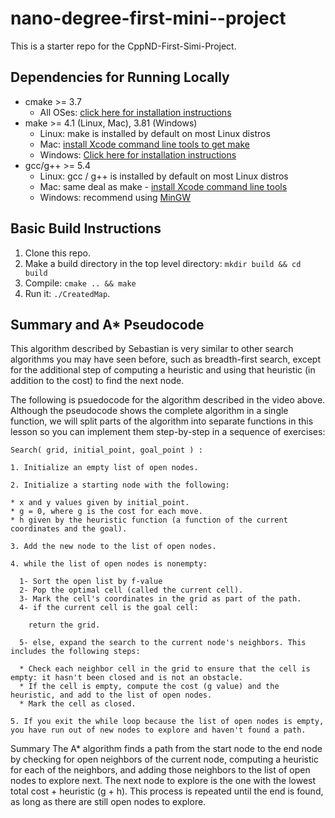 # nano-degree-first-mini--project

This is a starter repo for the CppND-First-Simi-Project.

## Dependencies for Running Locally
* cmake >= 3.7
  * All OSes: [click here for installation instructions](https://cmake.org/install/)
* make >= 4.1 (Linux, Mac), 3.81 (Windows)
  * Linux: make is installed by default on most Linux distros
  * Mac: [install Xcode command line tools to get make](https://developer.apple.com/xcode/features/)
  * Windows: [Click here for installation instructions](http://gnuwin32.sourceforge.net/packages/make.htm)
* gcc/g++ >= 5.4
  * Linux: gcc / g++ is installed by default on most Linux distros
  * Mac: same deal as make - [install Xcode command line tools](https://developer.apple.com/xcode/features/)
  * Windows: recommend using [MinGW](http://www.mingw.org/)

## Basic Build Instructions

1. Clone this repo.
2. Make a build directory in the top level directory: `mkdir build && cd build`
3. Compile: `cmake .. && make`
4. Run it: `./CreatedMap`.

## Summary and A* Pseudocode

This algorithm described by Sebastian is very similar to other search algorithms you may have seen before, such as breadth-first search, except for the additional step of computing a heuristic and using that heuristic (in addition to the cost) to find the next node.

The following is psuedocode for the algorithm described in the video above. Although the pseudocode shows the complete algorithm in a single function, we will split parts of the algorithm into separate functions in this lesson so you can implement them step-by-step in a sequence of exercises:

```
Search( grid, initial_point, goal_point ) :

1. Initialize an empty list of open nodes.

2. Initialize a starting node with the following:

* x and y values given by initial_point.
* g = 0, where g is the cost for each move.
* h given by the heuristic function (a function of the current coordinates and the goal).

3. Add the new node to the list of open nodes.

4. while the list of open nodes is nonempty:

  1- Sort the open list by f-value
  2- Pop the optimal cell (called the current cell).
  3- Mark the cell's coordinates in the grid as part of the path.
  4- if the current cell is the goal cell:

    return the grid.

  5- else, expand the search to the current node's neighbors. This includes the following steps:

  * Check each neighbor cell in the grid to ensure that the cell is empty: it hasn't been closed and is not an obstacle.
  * If the cell is empty, compute the cost (g value) and the heuristic, and add to the list of open nodes.
  * Mark the cell as closed.

5. If you exit the while loop because the list of open nodes is empty, you have run out of new nodes to explore and haven't found a path.
```

Summary
The A* algorithm finds a path from the start node to the end node by checking for open neighbors of the current node, computing a heuristic for each of the neighbors, and adding those neighbors to the list of open nodes to explore next. The next node to explore is the one with the lowest total cost + heuristic (g + h). This process is repeated until the end is found, as long as there are still open nodes to explore.